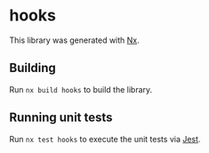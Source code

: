 # hooks

This library was generated with [Nx](https://nx.dev).



## Building

Run `nx build hooks` to build the library.





## Running unit tests

Run `nx test hooks` to execute the unit tests via [Jest](https://jestjs.io).



